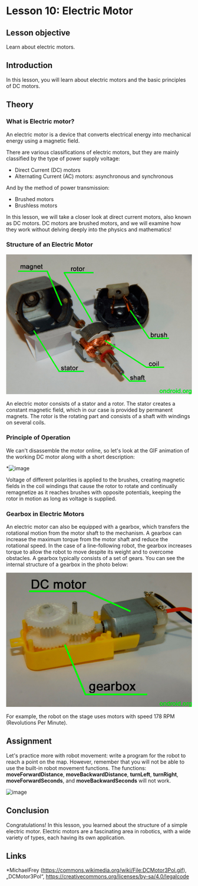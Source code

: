 # Lesson 10: Electric Motor

## Lesson objective
Learn about electric motors.

## Introduction
In this lesson, you will learn about electric motors and the basic principles of DC motors.

## Theory
### What is Electric motor?

An electric motor is a device that converts electrical energy into mechanical energy using a magnetic field.

There are various classifications of electric motors, but they are mainly classified by the type of power supply voltage:
- Direct Current (DC) motors
- Alternating Current (AC) motors: asynchronous and synchronous

And by the method of power transmission:
- Brushed motors
- Brushless motors


In this lesson, we will take a closer look at direct current motors, also known as DC motors. DC motors are brushed motors, and we will examine how they work without delving deeply into the physics and mathematics!

### Structure of an Electric Motor

![image](https://github.com/autolab-fi/line-robot-curriculum/blob/main/images/module_3/inside_motor.jpg?raw=True)

An electric motor consists of a stator and a rotor. The stator creates a constant magnetic field, which in our case is provided by permanent magnets. The rotor is the rotating part and consists of a shaft with windings on several coils.


### Principle of Operation

We can't disassemble the motor online, so let's look at the GIF animation of the working DC motor along with a short description:

*![image](https://upload.wikimedia.org/wikipedia/commons/5/50/DCMotor3Pol.gif)

Voltage of different polarities is applied to the brushes, creating magnetic fields in the coil windings that cause the rotor to rotate and continually remagnetize as it reaches brushes with opposite potentials, keeping the rotor in motion as long as voltage is supplied.

### Gearbox in Electric Motors

An electric motor can also be equipped with a gearbox, which transfers the rotational motion from the motor shaft to the mechanism. A gearbox can increase the maximum torque from the motor shaft and reduce the rotational speed. In the case of a line-following robot, the gearbox increases torque to allow the robot to move despite its weight and to overcome obstacles. A gearbox typically consists of a set of gears. You can see the internal structure of a gearbox in the photo below:

![image](https://github.com/autolab-fi/line-robot-curriculum/blob/main/images/module_3/small_size_gearbox.jpg?raw=True)


For example, the robot on the stage uses motors with speed 178 RPM (Revolutions Per Minute).

## Assignment
Let's practice more with robot movement: write a program for the robot to reach a point on the map. However, remember that you will not be able to use the built-in robot movement functions. The functions: **moveForwardDistance**, **moveBackwardDistance**, **turnLeft**, **turnRight**, **moveForwardSeconds**, and **moveBackwardSeconds** will not work. 

![image](https://github.com/autolab-fi/line-robot-curriculum/blob/main/images/module_3/finsh_point.jpg?raw=True)


## Conclusion
Congratulations! In this lesson, you learned about the structure of a simple electric motor. Electric motors are a fascinating area in robotics, with a wide variety of types, each having its own application.

## Links
*MichaelFrey (https://commons.wikimedia.org/wiki/File:DCMotor3Pol.gif), „DCMotor3Pol“, https://creativecommons.org/licenses/by-sa/4.0/legalcode 